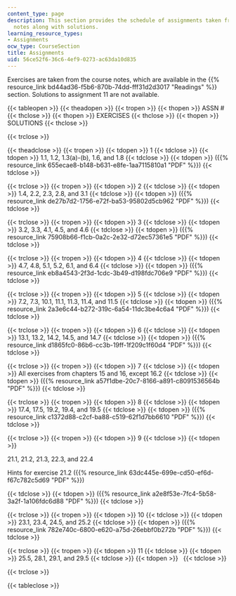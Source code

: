 ```yaml
---
content_type: page
description: This section provides the schedule of assignments taken from the course
  notes along with solutions.
learning_resource_types:
- Assignments
ocw_type: CourseSection
title: Assignments
uid: 56ce52f6-36c6-4ef9-0273-ac63da10d835
---
```


Exercises are taken from the course notes, which are available in the {{% resource_link bd44ad36-f5b6-870b-74dd-fff31d2d3017 "Readings" %}} section. Solutions to assignment 11 are not available.

{{< tableopen >}}
{{< theadopen >}}
{{< tropen >}}
{{< thopen >}}
ASSN #
{{< thclose >}}
{{< thopen >}}
EXERCISES
{{< thclose >}}
{{< thopen >}}
SOLUTIONS
{{< thclose >}}

{{< trclose >}}

{{< theadclose >}}
{{< tropen >}}
{{< tdopen >}}
1
{{< tdclose >}}
{{< tdopen >}}
1.1, 1.2, 1.3(a)-(b), 1.6, and 1.8
{{< tdclose >}}
{{< tdopen >}}
({{% resource_link 655ecae8-b148-b631-e8fe-1aa7115810a1 "PDF" %}})
{{< tdclose >}}

{{< trclose >}}
{{< tropen >}}
{{< tdopen >}}
2
{{< tdclose >}}
{{< tdopen >}}
1.4, 2.2, 2.3, 2.8, and 3.1
{{< tdclose >}}
{{< tdopen >}}
({{% resource_link de27b7d2-1756-e72f-ba53-95802d5cb962 "PDF" %}})
{{< tdclose >}}

{{< trclose >}}
{{< tropen >}}
{{< tdopen >}}
3
{{< tdclose >}}
{{< tdopen >}}
3.2, 3.3, 4.1, 4.5, and 4.6
{{< tdclose >}}
{{< tdopen >}}
({{% resource_link 75908b66-f1cb-0a2c-2e32-d72ec57361e5 "PDF" %}})
{{< tdclose >}}

{{< trclose >}}
{{< tropen >}}
{{< tdopen >}}
4
{{< tdclose >}}
{{< tdopen >}}
4.7, 4.8, 5.1, 5.2, 6.1, and 6.4
{{< tdclose >}}
{{< tdopen >}}
({{% resource_link eb8a4543-2f3d-1cdc-3b49-d198fdc706e9 "PDF" %}})
{{< tdclose >}}

{{< trclose >}}
{{< tropen >}}
{{< tdopen >}}
5
{{< tdclose >}}
{{< tdopen >}}
7.2, 7.3, 10.1, 11.1, 11.3, 11.4, and 11.5
{{< tdclose >}}
{{< tdopen >}}
({{% resource_link 2a3e6c44-b272-319c-6a54-11dc3be4c6a4 "PDF" %}})
{{< tdclose >}}

{{< trclose >}}
{{< tropen >}}
{{< tdopen >}}
6
{{< tdclose >}}
{{< tdopen >}}
13.1, 13.2, 14.2, 14.5, and 14.7
{{< tdclose >}}
{{< tdopen >}}
({{% resource_link d1865fc0-86b6-cc3b-19ff-1f209c1f60d4 "PDF" %}})
{{< tdclose >}}

{{< trclose >}}
{{< tropen >}}
{{< tdopen >}}
7
{{< tdclose >}}
{{< tdopen >}}
All exercises from chapters 15 and 16, except 16.2
{{< tdclose >}}
{{< tdopen >}}
({{% resource_link a57f1dbe-20c7-8166-a891-c8091536564b "PDF" %}})
{{< tdclose >}}

{{< trclose >}}
{{< tropen >}}
{{< tdopen >}}
8
{{< tdclose >}}
{{< tdopen >}}
17.4, 17.5, 19.2, 19.4, and 19.5
{{< tdclose >}}
{{< tdopen >}}
({{% resource_link c1372d88-c2cf-ba88-c519-62f1d7bb6610 "PDF" %}})
{{< tdclose >}}

{{< trclose >}}
{{< tropen >}}
{{< tdopen >}}
9
{{< tdclose >}}
{{< tdopen >}}


21.1, 21.2, 21.3, 22.3, and 22.4

Hints for exercise 21.2 ({{% resource_link 63dc445e-699e-cd50-ef6d-f67c782c5d69 "PDF" %}})


{{< tdclose >}}
{{< tdopen >}}
({{% resource_link a2e8f53e-7fc4-5b58-3a2f-1a106fdc6d88 "PDF" %}})
{{< tdclose >}}

{{< trclose >}}
{{< tropen >}}
{{< tdopen >}}
10
{{< tdclose >}}
{{< tdopen >}}
23.1, 23.4, 24.5, and 25.2
{{< tdclose >}}
{{< tdopen >}}
({{% resource_link 782e740c-6800-e620-a75d-26ebbf0b272b "PDF" %}})
{{< tdclose >}}

{{< trclose >}}
{{< tropen >}}
{{< tdopen >}}
11
{{< tdclose >}}
{{< tdopen >}}
25.5, 28.1, 29.1, and 29.5
{{< tdclose >}}
{{< tdopen >}}
 
{{< tdclose >}}

{{< trclose >}}

{{< tableclose >}}
